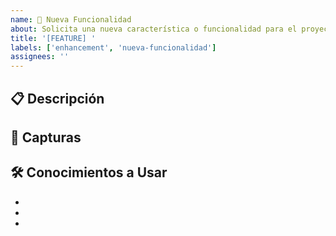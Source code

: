 ```yaml
---
name: 🚀 Nueva Funcionalidad
about: Solicita una nueva característica o funcionalidad para el proyecto
title: '[FEATURE] '
labels: ['enhancement', 'nueva-funcionalidad']
assignees: ''
---
```


## 📋 Descripción

<!-- Describe claramente la funcionalidad que propones -->
<!-- ¿Qué problema resuelve? ¿Cómo funcionaría? -->

## 📸 Capturas

<!-- Adjunta mockups, wireframes, capturas de pantalla de referencia -->
<!-- Puedes arrastrar y soltar las imágenes aquí -->

## 🛠️ Conocimientos a Usar

<!-- Lista las tecnologías, herramientas o conocimientos necesarios -->
<!-- Ejemplo: -->
<!-- - React/JavaScript -->
<!-- - Node.js/Express -->
<!-- - MongoDB -->
<!-- - API REST -->

-
-
-
